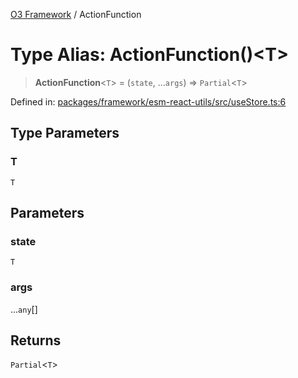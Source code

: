 [O3 Framework](../API.md) / ActionFunction

# Type Alias: ActionFunction()\<T\>

> **ActionFunction**\<`T`\> = (`state`, ...`args`) => `Partial`\<`T`\>

Defined in: [packages/framework/esm-react-utils/src/useStore.ts:6](https://github.com/openmrs/openmrs-esm-core/blob/18d2874f03a33a6ab8295af0e87ac97fdd150718/packages/framework/esm-react-utils/src/useStore.ts#L6)

## Type Parameters

### T

`T`

## Parameters

### state

`T`

### args

...`any`[]

## Returns

`Partial`\<`T`\>
